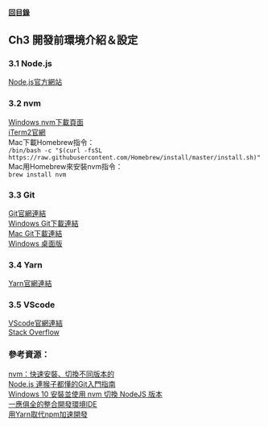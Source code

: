 #### [回目錄](../README.md)
## Ch3 開發前環境介紹＆設定

### 3.1 Node.js
[Node.js官方網站](https://nodejs.org/en/)  

### 3.2 nvm
[Windows nvm下載頁面](https://github.com/coreybutler/nvm-windows/releases)  
[iTerm2官網](https://iterm2.com/)  
Mac下載Homebrew指令：  
`/bin/bash -c "$(curl -fsSL https://raw.githubusercontent.com/Homebrew/install/master/install.sh)"`  
Mac用Homebrew來安裝nvm指令：  
`brew install nvm`  

### 3.3 Git
[Git官網連結](https://git-scm.com/)  
[Windows Git下載連結](https://git-scm.com/download/win)  
[Mac Git下載連結](https://git-scm.com/download/mac)  
[Windows 桌面版](https://desktop.github.com/s)  

### 3.4 Yarn
[Yarn官網連結](https://classic.yarnpkg.com/lang/en/)  

### 3.5 VScode
[VScode官網連結](https://code.visualstudio.com/)  
[Stack Overflow](https://stackoverflow.com/)  

### 參考資源：
[nvm：快速安裝、切換不同版本的](https://ithelp.ithome.com.tw/articles/10217858)  
[Node.js 連猴子都懂的Git入門指南](https://backlog.com/git-tutorial/tw/intro/intro1_1.html)  
[Windows 10 安裝並使用 nvm 切換 NodeJS 版本](https://hsiangfeng.github.io/nodejs/20200107/3738078915/)  
[一應俱全的整合開發環境IDE](https://docs.f5ezcode.in/cs-basic/di-ba-zhang-gong-cheng-de-gong-ju/8.1-zheng-he-jing-ide)  
[用Yarn取代npm加速開發](https://ithelp.ithome.com.tw/articles/10191745)  


